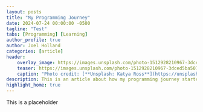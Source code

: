 ```yaml
---
layout: posts
title: "My Programming Journey"
date: 2024-07-24 00:00:00 -0500
tagline: "Test"
tabs: [Programming] [Learning]
author_profile: true
author: Joel Holland
categories: [article]
header:
    overlay_image: https://images.unsplash.com/photo-1512928210967-3dced5ba507b
    teaser: https://images.unsplash.com/photo-1512928210967-3dced5ba507b
    caption: "Photo credit: [**Unsplash: Katya Ross**](https://unsplash.com/@katya)"
description: This is an article about how my programming journey started and what my next steps are
highlight_home: true
---
```


This is a placeholder
